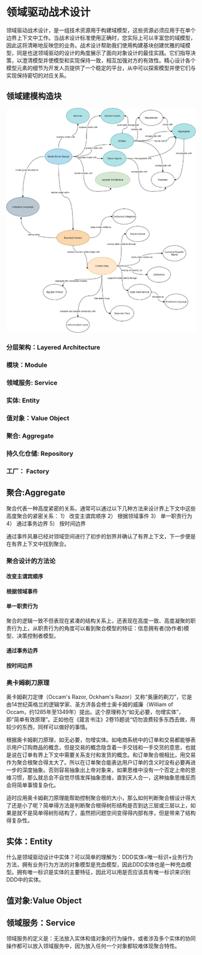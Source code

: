 # 领域驱动战术设计

领域驱动战术设计，是一组技术资源用于构建域模型，这些资源必须应用于在单个边界上下文中工作。当战术设计标准使用正确时，您实际上可以丰富您的域模型，因此这将清晰地反映您的业务。战术设计帮助我们使用构建基块创建优雅的域模型，同是也送领域驱动的设计的角度展示了面向对象设计的最佳实践。它们指导决策，以澄清模型并使模型和实现保持一致，相互加强对方的有效性。精心设计各个模型元素的细节为开发人员提供了一个稳定的平台，从中可以探索模型并使它们与实现保持密切的对应关系。


## 领域建模构造块

![Build Block](https://github.com/stonenice/articles/blob/main/DDD/images/all-ddd-block.jpg?raw=true)

### 分层架构：Layered Architecture
### 模块：Module
### 领域服务: Service
### 实体: Entity
### 值对象：Value Object
### 聚合: Aggregate
### 持久化仓储: Repository
### 工厂： Factory 

## 聚合:Aggregate
聚合代表一种高度紧密的关系，通常可以通过以下几种方法来设计界上下文中这些高度聚合的紧密关系：
1） 改变主谓宾顺序
2） 根据领域事件
3） 单一职责行为
4） 通过事务边界
5） 按时间边界

通过事件风暴已经对领域空间进行了初步的划界并确认了有界上下文，下一步便是在有界上下文中找到聚合。


### 聚合设计的方法论

#### 改变主谓宾顺序

#### 根据领域事件

#### 单一职责行为
聚合的逻辑一致不但表现在紧凑的结构关系上，还表现在高度一致、高度凝聚的职责行为上，从职责行为的角度可以看到聚合模型的特征：信息拥有者(协作者)模型、决策控制者模型。


#### 通过事务边界

#### 按时间边界

### 奥卡姆剃刀原理
奥卡姆剃刀定律（Occam's Razor, Ockham's Razor）又称“奥康的剃刀”，它是由14世纪英格兰的逻辑学家、圣方济各会修士奥卡姆的威廉（William of Occam，约1285年至1349年）提出。这个原理称为“如无必要，勿增实体”，即“简单有效原理”。正如他在《箴言书注》2卷15题说“切勿浪费较多东西去做，用较少的东西，同样可以做好的事情。

根据奥卡姆剃刀原理，如无必要，勿增实体。如电商系统中的订单和交易都能够表示用户订购商品的概念，但是交易的概念隐含着一手交钱和一手交货的意思，也就是说在订单有界上下文中需要关系支付和发货的概念。和订单聚合根相比，用交易作为聚合根聚合得太大了。所以在订单聚合能表达用户订单的含义时没有必要再进一步的深度抽象。否则容易抽象出上帝对象来，如果思维中没有一个否定上帝的思维习惯，那么就总会不自觉尽情发挥抽象思维，直到天人合一，这种抽象思维反而会将简单事情复杂化。

适时应用奥卡姆剃刀原理能帮助控制聚合根的大小，那么如何判断聚合根设计得大了还是小了呢？简单得方法是判断聚合根得树形结构是否到达三层或三层以上，如果是就不是简单得树形结构了，虽然把问题空间变得得内部有序，但是带来了结构得复杂性。


## 实体：Entity
什么是领域驱动设计中实体？可以简单的理解为：DDD实体=唯一标识+业务行为方法，拥有业务行为方法的对象模型是充血模型，因此DDD实体也是一种充血模型。拥有唯一标识是实体的主要特征，因此可以用是否应该具有唯一标识来识别DDD中的实体。

## 值对象:Value Object

## 领域服务：Service
领域服务的定义是：无法放入实体和值对象的行为操作，或者涉及多个实体的协同操作都可以放入领域服务中，因为放入任何一个对象都较难体现聚合特性。


